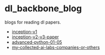 # dl_backbone_blog
blogs for reading dl papers.

- [inception-v1](inception-v1-paper.md)
- [inception-v2-v3-paper](inception-v2-v3-paper.md)
- [advanced-python-01-05](advanced-python-01-05.md)
- [my-collected-ai-labs-companies-or-others](my-collected-ai-labs-companies-or-others.md)

